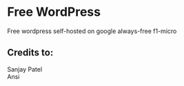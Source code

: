 # Free WordPress
Free wordpress self-hosted on google always-free f1-micro

## Credits to:
Sanjay Patel\
Ansi